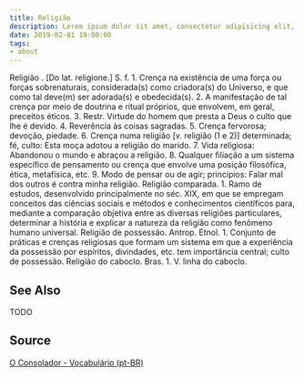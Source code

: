 ```yaml
---
title: Religião
description: Lorem ipsum dolor sit amet, consectetur adipisicing elit, sed do eiusmod tempor incididunt ut labore et dolore magna aliqua.  TODO
date: 2019-02-01 19:00:00
tags:
- about
---
```


Religião . [Do lat. religione.] S. f. 1. Crença na existência de uma força ou forças sobrenaturais, considerada(s) como criadora(s) do Universo, e que como tal deve(m) ser adorada(s) e obedecida(s). 2. A manifestação de tal crença por meio de doutrina e ritual próprios, que envolvem, em geral, preceitos éticos. 3. Restr. Virtude do homem que presta a Deus o culto que lhe é devido. 4. Reverência às coisas sagradas. 5. Crença fervorosa; devoção, piedade. 6. Crença numa religião [v. religião (1 e 2)] determinada; fé, culto: Esta moça adotou a religião do marido. 7. Vida religiosa: Abandonou o mundo e abraçou a religião. 8. Qualquer filiação a um sistema específico de pensamento ou crença que envolve uma posição filosófica, ética, metafísica, etc. 9. Modo de pensar ou de agir; princípios: Falar mal dos outros é contra minha religião. Religião comparada. 1. Ramo de estudos, desenvolvido principalmente no séc. XIX, em que se empregam conceitos das ciências sociais e métodos e conhecimentos científicos para, mediante a comparação objetiva entre as diversas religiões particulares, determinar a história e explicar a natureza da religião como fenômeno humano universal. Religião de possessão. Antrop. Etnol. 1. Conjunto de práticas e crenças religiosas que formam um sistema em que a experiência da possessão por espíritos, divindades, etc. tem importância central; culto de possessão. Religião do caboclo. Bras. 1. V. linha do caboclo. 

## See Also
TODO

## Source
[O Consolador - Vocabulário (pt-BR)](http://www.oconsolador.com.br/linkfixo/vocabulario/principal.html)
